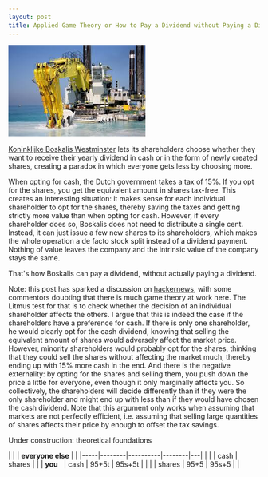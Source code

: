 ```yaml
---
layout: post
title: Applied Game Theory or How to Pay a Dividend without Paying a Dividend
---
```

<p><img src="/assets/images/boskalis.jpg" alt="" class="image left"></p><a href="http://boskalis.com">Koninklijke Boskalis Westminster</a> lets its shareholders choose whether they want to receive their yearly
dividend in cash or in the form of newly created shares, creating a paradox in which everyone gets less by choosing more.

When opting for cash, the Dutch government takes a tax of 15%.
If you opt for the shares, you get the equivalent amount in shares tax-free.
This creates an interesting situation: it makes sense for each individual shareholder to opt for the shares, thereby saving the taxes
and getting strictly more value than when opting for cash. However, if every shareholder does so, Boskalis does not need to distribute
a single cent. Instead, it can just issue a few new shares to its shareholders, which makes the whole operation
a de facto stock split instead of a dividend payment. Nothing of value leaves the company and the intrinsic value of the company stays the same.

That's how Boskalis can pay a dividend, without actually paying a dividend.

Note: this post has sparked a discussion on <a href="https://news.ycombinator.com/item?id=11821150">hackernews</a>, with some commentors doubting that there is much game theory at work here. The Litmus test for that is to check whether the decision of an individual shareholder affects the others. I argue that this is indeed the case if the shareholders have a preference for cash. If there is only one shareholder, he would clearly opt for the cash dividend, knowing that selling the equivalent amount of shares would adversely affect the market price. However, minority shareholders would probably opt for the shares, thinking that they could sell the shares without affecting the market much, thereby ending up with 15% more cash in the end. And there is the negative externality: by opting for the shares and selling them, you push down the price a little for everyone, even though it only marginally affects you. So collectively, the shareholders will decide differently than if they were the only shareholder and might end up with less than if they would have chosen the cash dividend. Note that this argument only works when assuming that markets are not perfectly efficient, i.e. assuming that selling large quantities of shares affects their price by enough to offset the tax savings. 

Under construction: theoretical foundations

|     |        | **everyone else**  |   |
|-----|--------|----------|--------|---|
|     |        | cash     | shares |   |
| **you**&nbsp;&nbsp;   | cash   | 95+5t    | 95s+5t |   |
|  | shares | 95+5     | 95s+5  |   |


